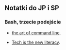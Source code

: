 ## Notatki do JP i SP

### Bash, trzecie podejście

* [the art of command line](https://github.com/jlevy/the-art-of-command-line/blob/master/README.md).

* [Tech is the new literacy](https://www.learnenough.com/).